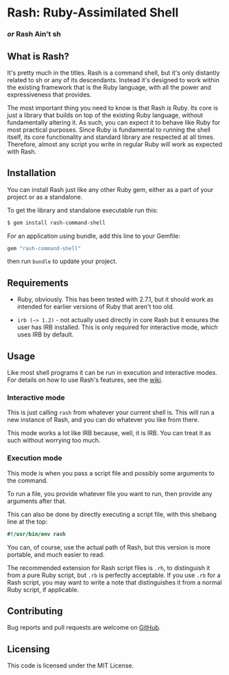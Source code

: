 # Rash: Ruby-Assimilated Shell
### *or* Rash Ain't sh

## What is Rash?

It's pretty much in the titles. Rash is a command shell, but it's only distantly 
related to sh or any of its descendants. Instead it's designed to work within 
the existing framework that is the Ruby language, with all the power and 
expressiveness that provides.

The most important thing you need to know is that Rash *is* Ruby. Its core is 
just a library that builds on top of the existing Ruby language, without 
fundamentally altering it. As such, you can expect it to behave like Ruby for 
most practical purposes. Since Ruby is fundamental to running the shell itself, 
its core functionality and standard library are respected at all times. Therefore, 
almost any script you write in regular Ruby will work as expected with Rash.

## Installation
You can install Rash just like any other Ruby gem, either as a part of your project
or as a standalone.

To get the library and standalone executable run this:
```bash
$ gem install rash-command-shell
```

For an application using bundle, add this line to your Gemfile:
```ruby
gem "rash-command-shell"
```
then run `bundle` to update your project.

## Requirements
- Ruby, obviously. This has been tested with 2.7.1, but it should work as intended 
for earlier versions of Ruby that aren't too old.

- `irb (~> 1.2)` - not actually used directly in core Rash but it ensures the user has 
IRB installed. This is only required for interactive mode, which uses IRB by default.

## Usage 

Like most shell programs it can be run in execution and interactive modes. For 
details on how to use Rash's features, see the [wiki](https://github.com/KellenWatt/rash/wiki/Rash).

### Interactive mode
This is just calling `rash` from whatever your current shell is. This will run a new
instance of Rash, and you can do whatever you like from there.

This mode works a lot like IRB because, well, it is IRB. You can treat it as such 
without worrying too much.

### Execution mode
This mode is when you pass a script file and possibly some arguments to the command.

To run a file, you provide whatever file you want to run, then provide any arguments 
after that.

This can also be done by directly executing a script file, with this shebang
line at the top:
```ruby
#!/usr/bin/env rash
```
You can, of course, use the actual path of Rash, but this version is more portable, 
and much easier to read.

The recommended extension for Rash script files is `.rh`, to distinguish it from a 
pure Ruby script, but `.rb` is perfectly acceptable. If you use `.rb` for a Rash 
script, you may want to write a note that distinguishes it from a normal Ruby 
script, if applicable.

## Contributing
Bug reports and pull requests are welcome on [GitHub](https://github.com/KellenWatt/rash).

## Licensing
This code is licensed under the MIT License.

<!--
## Miscellany

### POSIX compliance
This isn't POSIX or Bash compliant, and it's not supposed to be. Well, it was 
supposed to be while it was still in concept, but the idea of doing that within 
reason was quickly shot to hell by the syntax of both languages. Solving that 
cleanly would have amounted to writing an interpreter for both langauges at once 
that could automatically distinguish between the two, but also know to treat them 
the same. Ruby and Bashe's function-call syntax made this less than reasonable.

Once upon a time, I did have an idea for something that worked via Haskell-style 
currying to approximate Bash syntax. I explored that briefly, but I couldn't find 
a way to accomplish that without significantly affecting how Ruby worked on a 
fundamental, semantic level. 

If a design arises at some point that is both Bash and Ruby compliant, I'll consider 
moving towards that, but until then, that's a dead idea.



### Naming

When a name is resolved at global level, it has the following precedence
1. Ruby-defined names. This includes Ruby keywords, and any functions defined 
on `Kernel` and `Object`.
2. Locally-defined functions
3. Environment-defined aliases (as opposed to Ruby-defined aliases)
4. Executable files in `$PATH`

For example, OSX platforms have the `say` executable, which outputs the given text 
through the speaker. If I typed `say` in the shell, it would first check if there 
was a globally-defined function called `say`. Failing that, it would check for a 
local function. If neither of those exist, it checks if it is an Environment-defined 
alias. Once it is determined that it's none of those, we search for a `say` 
executable in `$PATH`. The shell finds this, and executes it with the given arguments.

If I were to define a local function called `say`, then, in the scope that function 
is valid, it would be preferred over the executable file.

Note that this has no effect on methods declared on objects or classes that aren't 
`Object`, `Kernel`, or the irb `"main"` object.
-->





<!--
TODO:

### Complex
completion

-->

<!--
### Design decisions
explicitly ignoring directory stack (pushd, popd, dirs). But maybe not

explicitly ignoring readonly, as it goes against Ruby variable philosophy
-->
